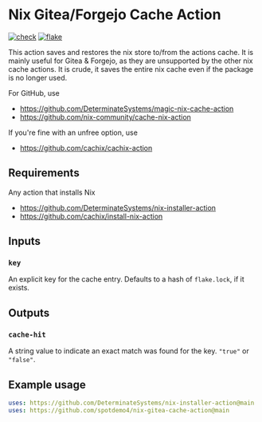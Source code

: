 # Nix Gitea/Forgejo Cache Action

[![check](https://img.shields.io/github/actions/workflow/status/spotdemo4/nix-gitea-cache-action/check.yaml?logo=GitHub&logoColor=%23cdd6f4&label=check&labelColor=%2311111b)](https://github.com/spotdemo4/nix-gitea-cache-action/actions/workflows/check.yaml)
[![flake](https://img.shields.io/github/actions/workflow/status/spotdemo4/nix-gitea-cache-action/flake.yaml?logo=nixos&logoColor=%2389dceb&label=flake&labelColor=%2311111b)](https://github.com/spotdemo4/nix-gitea-cache-action/actions/workflows/flake.yaml)

This action saves and restores the nix store to/from the actions cache. It is mainly useful for Gitea & Forgejo, as they are unsupported by the other nix cache actions. It is crude, it saves the entire nix cache even if the package is no longer used.

For GitHub, use
- https://github.com/DeterminateSystems/magic-nix-cache-action
- https://github.com/nix-community/cache-nix-action

If you're fine with an unfree option, use
- https://github.com/cachix/cachix-action

## Requirements

Any action that installs Nix
- https://github.com/DeterminateSystems/nix-installer-action
- https://github.com/cachix/install-nix-action

## Inputs

### `key`

An explicit key for the cache entry. Defaults to a hash of `flake.lock`, if it exists.

## Outputs

### `cache-hit`

A string value to indicate an exact match was found for the key. `"true"` or `"false"`.

## Example usage

```yaml
uses: https://github.com/DeterminateSystems/nix-installer-action@main
uses: https://github.com/spotdemo4/nix-gitea-cache-action@main
```
